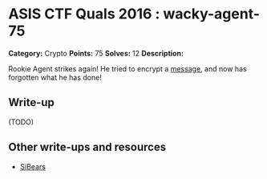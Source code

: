 # ASIS CTF Quals 2016 : wacky-agent-75

**Category:** Crypto
**Points:** 75
**Solves:** 12
**Description:**

Rookie Agent strikes again! He tried to encrypt a [message](https://github.com/ctfs/write-ups-2016/tree/master/asisis-ctf-quals-2016/crypto/wacky-agent-75/Wacky-Agent), and now has forgotten what he has done!



## Write-up

(TODO)

## Other write-ups and resources

* [SiBears](http://sibears.ru/labs/ASIS-CTF-Quals-2016-Wacky-Agent/)
